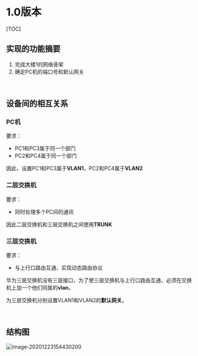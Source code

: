 # 1.0版本

[TOC]



## 实现的功能摘要

1. 完成大楼1的网络骨架
2. 确定PC机的端口号和默认网关

<br>

## 设备间的相互关系

### PC机

要求：

- PC1和PC3属于同一个部门
- PC2和PC4属于同一个部门

因此，设置PC1和PC3属于**VLAN1**，PC2和PC4属于**VLAN2**



### 二层交换机

要求：

- 同时处理多个PC间的通讯

因此二层交换机和三层交换机之间使用**TRUNK**



### 三层交换机

要求：

- 与上行口路由互通，实现动态路由协议

华为三层交换机没有三层接口，为了使三层交换机与上行口路由互通，必须在交换机上加一个他们同属的**vlan**。

为三层交换机分别设置VLAN1和VLAN2的**默认网关**。

<br>

## 结构图

![image-20201223154430200](https://gitee.com/Huohua2020/Img/raw/master/img/20201223154431.png)
